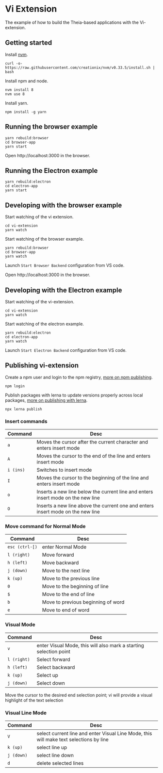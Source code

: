 # Vi Extension
The example of how to build the Theia-based applications with the Vi-extension.

## Getting started

Install [nvm](https://github.com/creationix/nvm#install-script).

    curl -o- https://raw.githubusercontent.com/creationix/nvm/v0.33.5/install.sh | bash

Install npm and node.

    nvm install 8
    nvm use 8

Install yarn.

    npm install -g yarn

## Running the browser example

    yarn rebuild:browser
    cd browser-app
    yarn start

Open http://localhost:3000 in the browser.

## Running the Electron example

    yarn rebuild:electron
    cd electron-app
    yarn start

## Developing with the browser example

Start watching of the vi extension.

    cd vi-extension
    yarn watch

Start watching of the browser example.

    yarn rebuild:browser
    cd browser-app
    yarn watch

Launch `Start Browser Backend` configuration from VS code.

Open http://localhost:3000 in the browser.

## Developing with the Electron example

Start watching of the vi-extension.

    cd vi-extension
    yarn watch

Start watching of the electron example.

    yarn rebuild:electron
    cd electron-app
    yarn watch

Launch `Start Electron Backend` configuration from VS code.

## Publishing vi-extension

Create a npm user and login to the npm registry, [more on npm publishing](https://docs.npmjs.com/getting-started/publishing-npm-packages).

    npm login

Publish packages with lerna to update versions properly across local packages, [more on publishing with lerna](https://github.com/lerna/lerna#publish).

    npx lerna publish

### Insert commands
|Command | Desc |
|--------|------|
| `a` | Moves the cursor after the current character and enters insert mode |
| `A` | Moves the cursor to the end of the line and enters insert mode |
| `i (ins)` | Switches to insert mode |
| `I` | Moves the cursor to the beginning of the line and enters insert mode |
| `o` | Inserts a new line below the current line and enters insert mode on the new line |
| `O` | Inserts a new line above the current one and enters insert mode on the new line |

### Move command for Normal Mode
|Command | Desc |
|--------|------|
| `esc (ctrl-[)` | enter Normal Mode |
| `l (right)` | Move forward |
| `h (left)` | Move backward |
| `j (down)` | Move to the next line |
| `k (up)` | Move to the previous line |
| `0` | Move to the beginning of line |
| `$` | Move to the end of line |
| `b` | Move to previous beginning of word |
| `e` | Move to end of word |

### Visual Mode
|Command | Desc |
|--------|------|
| `v` | enter Visual Mode, this will also mark a starting selection point |
| `l (right)` | Select forward |
| `h (left)` | Select backward |
| `k (up)` | Select up |
| `j (down)` | Select down |

Move the cursor to the desired end selection point; vi will provide a visual highlight of the text selection

### Visual Line Mode
|Command | Desc |
|--------|------|
| `V` | select current line and enter Visual Line Mode, this will make text selections by line |
| `k (up)` | select line up |
| `j (down)` | select line down |
| `d` | delete selected lines |
